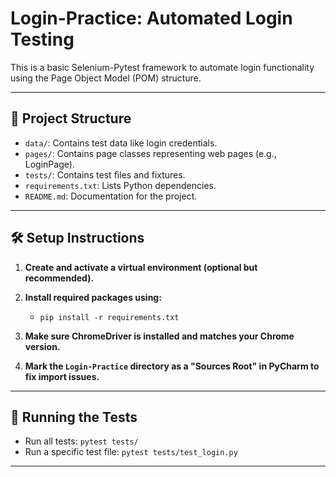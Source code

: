 # Login-Practice: Automated Login Testing

This is a basic Selenium-Pytest framework to automate login functionality using the Page Object Model (POM) structure.

---

## 📁 Project Structure

- `data/`: Contains test data like login credentials.
- `pages/`: Contains page classes representing web pages (e.g., LoginPage).
- `tests/`: Contains test files and fixtures.
- `requirements.txt`: Lists Python dependencies.
- `README.md`: Documentation for the project.

---

## 🛠 Setup Instructions

1. **Create and activate a virtual environment (optional but recommended).**
2. **Install required packages using:**
   - `pip install -r requirements.txt`

3. **Make sure ChromeDriver is installed and matches your Chrome version.**
4. **Mark the `Login-Practice` directory as a "Sources Root" in PyCharm to fix import issues.**

---

## 🚀 Running the Tests

- Run all tests: `pytest tests/`
- Run a specific test file: `pytest tests/test_login.py`

---